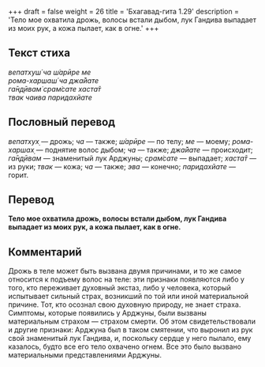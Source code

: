 +++
draft = false
weight = 26
title = 'Бхагавад-гита 1.29'
description = 'Тело мое охватила дрожь, волосы встали дыбом, лук Гандива выпадает из моих рук, а кожа пылает, как в огне.'
+++

## Текст стиха

_вепатхуш́ ча ш́арӣре ме  
рома-харшаш́ ча джа̄йате  
га̄н̣д̣ӣвам̇ срам̇сате хаста̄т  
твак чаива паридахйате_

## Пословный перевод

_вепатхух̣_ — дрожь; _ча_ — также; _ш́арӣре_ — по телу; _ме_ — моему; _рома_\-_харшах̣_ — поднятие волос дыбом; _ча_ — также; _джа̄йате_ — происходит; _га̄н̣д̣ӣвам_ — знаменитый лук Арджуны; _срам̇сате_ — выпадает; _хаста̄т_ — из руки; _твак_ — кожа; _ча_ — также; _эва_ — конечно; _паридахйате_ — горит.

## Перевод

**Тело мое охватила дрожь, волосы встали дыбом, лук Гандива выпадает из моих рук, а кожа пылает, как в огне.**

## Комментарий

Дрожь в теле может быть вызвана двумя причинами, и то же самое относится к подъему волос на теле: эти признаки появляются либо у того, кто переживает духовный экстаз, либо у человека, который испытывает сильный страх, возникший по той или иной материальной причине. Тот, кто осознал свою духовную природу, не знает страха. Симптомы, которые появились у Арджуны, были вызваны материальным страхом — страхом смерти. Об этом свидетельствовали и другие признаки: Арджуна был в таком смятении, что выронил из рук свой знаменитый лук Гандива, и, поскольку сердце у него пылало, ему казалось, будто все его тело охвачено огнем. Все это было вызвано материальными представлениями Арджуны.
